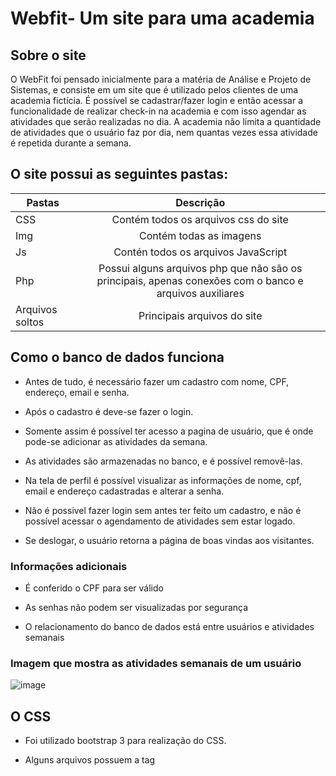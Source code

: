# Webfit- Um site para uma academia
## Sobre o site

O WebFit foi pensado inicialmente para a matéria de Análise e Projeto de Sistemas, e consiste em um site que é utilizado pelos clientes de uma academia fictícia. É possível se cadastrar/fazer login e então acessar a funcionalidade de realizar check-in na academia e com isso agendar as atividades que serão realizadas no dia. A academia não limita a quantidade de atividades que o usuário faz por dia, nem quantas vezes essa atividade é repetida durante a semana.

## O site possui as seguintes pastas:

| Pastas        | Descrição           |
| ------------- |:-------------:|
| CSS   | Contém todos os arquivos css do site |
| Img      | Contém todas as imagens     |  
| Js | Contén todos os arquivos JavaScript    |   
| Php | Possui alguns arquivos php que não são os principais, apenas conexões com o banco e arquivos auxiliares  | 
| Arquivos soltos | Principais arquivos do site  | 

## Como o banco de dados funciona

* Antes de tudo, é necessário fazer um cadastro com nome, CPF, endereço, email e senha.

* Após o cadastro é deve-se fazer o login.

* Somente assim é possível ter acesso a pagina de usuário, que é onde pode-se adicionar as atividades da semana.

* As atividades são armazenadas no banco, e é possível removê-las.

* Na tela de perfil é possível visualizar as informações de nome, cpf, email e endereço cadastradas e alterar a senha.

* Não é possivel fazer login sem antes ter feito um cadastro, e não é possível acessar o agendamento de atividades sem estar logado.

* Se deslogar, o usuário retorna a página de boas vindas aos visitantes.

### Informações adicionais

* É conferido o CPF para ser válido

* As senhas não podem ser visualizadas por segurança

* O relacionamento do banco de dados está entre usuários e atividades semanais

### Imagem que mostra as atividades semanais de um usuário
![image](https://user-images.githubusercontent.com/49680911/166856015-9ff2c19b-f179-4e9d-af5b-e0be064634ef.png)

## O CSS

* Foi utilizado bootstrap 3 para realização do CSS.

* Alguns arquivos possuem a tag <style>, pois não estavam diretamente ligados a um arquivo próprio de CSS, mas o layout geral das páginas foi feito em um arquivo separado.

## O Java Script

* Os arquivos JS são destinados a validação dos dados de cadastro e login, afim de assegurar a integridade do banco e a inserção de todos os campos obrigatóriamente.

### Para acessar o site
  Só é necessário alterar o arquivo 'database_credentials.php' e alterar a senha do banco de dados para a do seu próprio
  ```php
  <?php
  $database_password = ""; (sua senha)
?>
  ```
  
  ## Equipe:
  ### Geovanna Alberti Correia de Freitas GRR20210548
  ### Guilherme Penna Moro GRR20211633
  ### Gianluca Notari Magnabosco GRR20211621
